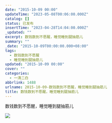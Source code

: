 ```yaml
---
date: "2015-10-09 00:00"
updateTime: "2023-05-08T00:06:00.000Z"
catalog: []
status: 已发布
insertTime: "2023-04-28T14:04:00.000Z"
_updated: ""
excerpt: 数钱数到不愿醒，睡觉睡到腿抽筋儿
summary: ""
_date: "2015-10-09T00:00:00.000+08:00"
tags:
  - 数钱数到不愿醒
  - 睡觉睡到腿抽筋儿
updated: "2015-10-09 00:00"
cover: ""
categories:
  - 一清二白
abbrlink: 1488
urlname: 2015-10-09-数钱数到不愿醒，睡觉睡到腿抽筋儿
title: 数钱数到不愿醒，睡觉睡到腿抽筋儿
---
```


数钱数到不愿醒，睡觉睡到腿抽筋儿

![](https://image.bmqy.net/upload/Fto5o-5ea0sNMlW_75VgGJCv2AcJ.jpg)
